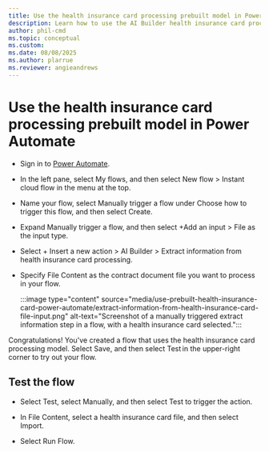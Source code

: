 ```yaml
---
title: Use the health insurance card processing prebuilt model in Power Automate
description: Learn how to use the AI Builder health insurance card processing prebuilt model in Power Automate.
author: phil-cmd
ms.topic: conceptual
ms.custom: 
ms.date: 08/08/2025
ms.author: plarrue
ms.reviewer: angieandrews
---
```


# Use the health insurance card processing prebuilt model in Power Automate

- Sign in to [Power Automate](https://make.powerautomate.com/).

- In the left pane, select My flows, and then select New flow > Instant cloud flow in the menu at the top.

- Name your flow, select Manually trigger a flow under Choose how to trigger this flow, and then select Create.

- Expand Manually trigger a flow, and then select +Add an input > File as the input type.

- Select + Insert a new action > AI Builder > Extract information from health insurance card processing.

- Specify File Content as the contract document file you want to process in your flow.

    :::image type="content" source="media/use-prebuilt-health-insurance-card-power-automate/extract-information-from-health-insurance-card-file-input.png" alt-text="Screenshot of a manually triggered extract information step in a flow, with a health insurance card selected.":::

Congratulations! You've created a flow that uses the health insurance card processing model. Select Save, and then select Test in the upper-right corner to try out your flow.

## Test the flow

- Select Test, select Manually, and then select Test to trigger the action.

- In File Content, select a health insurance card file, and then select Import.

- Select Run Flow.